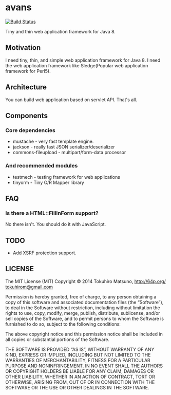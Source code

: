 # avans

[![Build Status](https://travis-ci.org/tokuhirom/avans.svg?branch=master)](https://travis-ci.org/tokuhirom/avans)

Tiny and thin web application framework for Java 8.

## Motivation

I need tiny, thin, and simple web application framework for Java 8.
I need the web application framework like Sledge(Popular web application framework for Perl5).

## Architecture

You can build web application based on servlet API.
That's all.

## Components

### Core dependencies

 * mustache - very fast template engine.
 * jackson - really fast JSON serializer/deserializer
 * commons-fileupload - multipart/form-data processor

### And recommended modules

 * testmech - testing framework for web applications
 * tinyorm - Tiny O/R Mapper library

## FAQ

### Is there a HTML::FillInForm support?

No there isn't. You should do it with JavaScript.

## TODO

 * Add XSRF protection support.

## LICENSE

  The MIT License (MIT)
  Copyright © 2014 Tokuhiro Matsuno, http://64p.org/ <tokuhirom@gmail.com>

  Permission is hereby granted, free of charge, to any person obtaining a copy
  of this software and associated documentation files (the “Software”), to deal
  in the Software without restriction, including without limitation the rights
  to use, copy, modify, merge, publish, distribute, sublicense, and/or sell
  copies of the Software, and to permit persons to whom the Software is
  furnished to do so, subject to the following conditions:

  The above copyright notice and this permission notice shall be included in
  all copies or substantial portions of the Software.

  THE SOFTWARE IS PROVIDED “AS IS”, WITHOUT WARRANTY OF ANY KIND, EXPRESS OR
  IMPLIED, INCLUDING BUT NOT LIMITED TO THE WARRANTIES OF MERCHANTABILITY,
  FITNESS FOR A PARTICULAR PURPOSE AND NONINFRINGEMENT. IN NO EVENT SHALL THE
  AUTHORS OR COPYRIGHT HOLDERS BE LIABLE FOR ANY CLAIM, DAMAGES OR OTHER
  LIABILITY, WHETHER IN AN ACTION OF CONTRACT, TORT OR OTHERWISE, ARISING FROM,
  OUT OF OR IN CONNECTION WITH THE SOFTWARE OR THE USE OR OTHER DEALINGS IN
  THE SOFTWARE.
